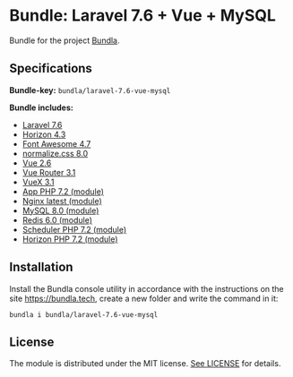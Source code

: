 # Bundle: Laravel 7.6 + Vue + MySQL

Bundle for the project [Bundla](https://github.com/tgaru/bundla).

## Specifications

**Bundle-key:** `bundla/laravel-7.6-vue-mysql`

**Bundle includes:**
* [Laravel 7.6](https://github.com/laravel/laravel)
* [Horizon 4.3](https://github.com/laravel/horizon)
* [Font Awesome 4.7](https://www.npmjs.com/package/font-awesome)
* [normalize.css 8.0](https://www.npmjs.com/package/normalize.css)
* [Vue 2.6](https://www.npmjs.com/package/vue)
* [Vue Router 3.1](https://www.npmjs.com/package/vue-router)
* [VueX 3.1](https://www.npmjs.com/package/vuex)
* [App PHP 7.2 (module)](https://github.com/bundla/m-app-php-7.2)
* [Nginx latest (module)](https://github.com/bundla/m-nginx-latest)
* [MySQL 8.0 (module)](https://github.com/bundla/m-mysql-8.0)
* [Redis 6.0 (module)](https://github.com/bundla/m-redis-6.0)
* [Scheduler PHP 7.2 (module)](https://github.com/bundla/m-scheduler-php-7.2)
* [Horizon PHP 7.2 (module)](https://github.com/bundla/m-horizon-php-7.2)
    
## Installation
Install the Bundla console utility in accordance with the instructions on the site https://bundla.tech, create a new folder and write the command in it:
```
bundla i bundla/laravel-7.6-vue-mysql
````

## License
The module is distributed under the MIT license. [See LICENSE](./LICENSE.md) for details.
